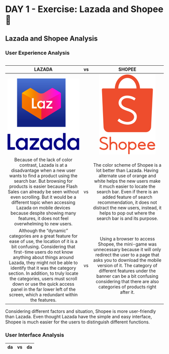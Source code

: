 # DAY 1 - Exercise: Lazada and Shopee 👻

## Lazada and Shopee Analysis
### User Experience Analysis


<table width = auto; length = auto;>

| **LAZADA** |vs| **SHOPEE** | 
|:----------:|--|:----------:|
|<img src="..\..\assets\exercises\laz-logo.png" alt ="Lazada logo" width ="240px"/> || <img src="..\..\assets\exercises\shopee-logo.png" alt ="Shopee logo" width ="180px"/>|
|Because of the lack of color contrast, Lazada is at a disadvantage when a new user wants to find a product using the search bar. But browsing for products is easier because Flash Sales can already be seen without even scrolling. But it would be a different topic when accessing Lazada on mobile devices because despite showing many features, it does not feel overwhelming to new users. | vs | The color scheme of Shopee is a lot better than Lazada. Having alternate use of orange and white helps the new users make it much easier to locate the search bar. Even if there is an added feature of search recommendation, it does not distract the new users, instead, it helps to pop out where the search bar is and its purpose.  |
| Although the “dynamic” categories are a great feature for ease of use, the location of it is a bit confusing. Considering that first-time users do not know anything about things around Lazada, they might not be able to identify that it was the category section. In addition, to truly locate the categories, users must scroll down or use the quick access panel in the far lower left of the screen, which a redundant within the features. |vs| Using a browser to access Shopee,  the mini-game was unnecessary because it will only redirect the user to a page that asks you to download the mobile version of it. The category of different features under the banner can be a bit confusing considering that there are also categories of products right after it. |

</table>

Considering different factors and situation, Shopee is more user-friendly than Lazada. Even thought Lazada have the simple and easy interface, Shopee is much easier for the users to distinguish different functions. 

### User Interface Analysis
|da | vs | da|
|---|---|----|




